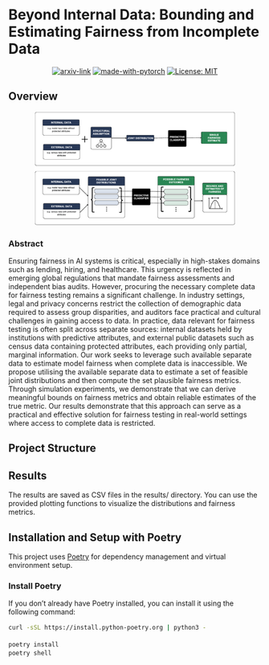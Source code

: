 # Beyond Internal Data: Bounding and Estimating Fairness from Incomplete Data

<div align="center">

  [![arxiv-link](https://img.shields.io/badge/Paper-PDF-red?style=flat&logo=arXiv&logoColor=red)](#)
  [![made-with-pytorch](https://img.shields.io/badge/Made%20with-PyTorch-brightgreen)](https://pytorch.org/)
  [![License: MIT](https://img.shields.io/badge/License-MIT-yellow.svg)](https://opensource.org/licenses/MIT)
</div>

## Overview
<p align="center">
  <img src="docs/figs/framework.png" width="400">
</a>
<br />

### Abstract
Ensuring fairness in AI systems is critical, especially in high-stakes domains such as lending, hiring, and healthcare. This urgency is reflected in emerging global regulations that mandate fairness assessments and independent bias audits. However, procuring the necessary complete data for fairness testing remains a significant challenge. In industry settings, legal and privacy concerns restrict the collection of demographic data required to assess group disparities, and auditors face practical and cultural challenges in gaining access to data. In practice, data relevant for fairness testing is often split across separate sources: internal datasets held by institutions with predictive attributes, and external public datasets such as census data containing protected attributes, each providing only partial, marginal information. Our work seeks to leverage such available separate data to estimate model fairness when complete data is inaccessible. We propose utilising the available separate data to estimate a set of feasible joint distributions and then compute the set plausible fairness metrics. Through simulation experiments, we demonstrate that we can derive meaningful bounds on fairness metrics and obtain reliable estimates of the true metric. Our results demonstrate that this approach can serve as a practical and effective solution for fairness testing in real-world settings where access to complete data is restricted.

## Project Structure


## Results 

The results are saved as CSV files in the results/ directory. You can use the provided plotting functions to visualize the distributions and fairness metrics.


## Installation and Setup with Poetry

This project uses [Poetry](https://python-poetry.org/) for dependency management and virtual environment setup.

### Install Poetry
If you don’t already have Poetry installed, you can install it using the following command:
```bash
curl -sSL https://install.python-poetry.org | python3 -

poetry install
poetry shell
